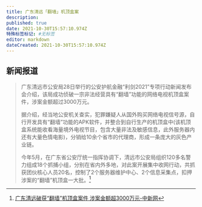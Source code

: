 ```yaml
---
title: 广东清远「翻墙」机顶盒案
description:
published: true
date: 2021-10-30T15:57:10.974Z
特殊标签标记: #无标签
editor: markdown
dateCreated: 2021-10-30T15:57:10.974Z
---
```


## 新闻报道

> 广东清远市公安局28日举行的公安护航金融“利剑2021”专项行动新闻发布会介绍，该局成功侦破一宗非法经营具有“翻墙”功能的网络电视机顶盒案件，涉案金额超过3000万元。
>
> 据介绍，经当地公安机关查实，犯罪嫌疑人从国外购买网络电视信号源，自行开发具有“翻墙”功能的APK软件，并整合到自行生产的机顶盒中(该机顶盒系统能收看海量境外电视节目，包含大量非法及敏感信息，此外服务器内还有大量色情电影)，分销给10余个省市的代理商，形成一条庞大的灰色产业链。
>
> 今年5月，在广东省公安厅统一指挥协调下，清远市公安局组织120多名警力组成18个抓捕小组，分别在省内外多地，对此案开展集中收网行动，共抓获团伙核心人员20名，控制了2个服务器维护中心、2个信息采集点，扣押涉案的“翻墙”机顶盒一大批。[^9597263]

[^9597263]: [广东清远破获“翻墙”机顶盒案件 涉案金额超3000万元-中新网](https://web.archive.org/web/20211029115836/https://www.chinanews.com/sh/2021/10-28/9597263.shtml)
